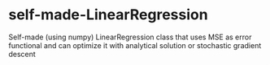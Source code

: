 # self-made-LinearRegression
Self-made (using numpy) LinearRegression class that uses MSE as error functional and can optimize it with analytical solution or stochastic gradient descent
